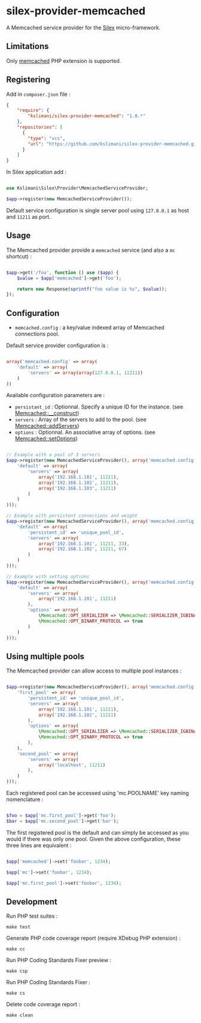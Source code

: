 # silex-provider-memcached

A Memcached service provider for the [Silex](http://silex.sensiolabs.org/) micro-framework.


## Limitations

Only [memcached](http://pecl.php.net/package/memcached) PHP extension is supported.


## Registering

Add in `composer.json` file :

```json
{
    "require": {
        "kslimani/silex-provider-memcached": "1.0.*"
    },
    "repositories": [
      {
        "type": "vcs",
        "url": "https://github.com/kslimani/silex-provider-memcached.git"
      }
    ]
}
```

In Silex application add :

```php

use Kslimani\Silex\Provider\MemcachedServiceProvider;

$app->register(new MemcachedServiceProvider());

```

Default service configuration is single server pool using `127.0.0.1` as host and `11211` as port.


## Usage

The Memcached provider provide a `memcached` service (and also a `mc` shortcut) :

```php

$app->get('/foo', function () use ($app) {
    $value = $app['memcached']->get('foo');

    return new Response(sprintf("foo value is %s", $value));
});

```

## Configuration

* `memcached.config` : a key/value indexed array of Memcached connections pool.

Default service provider configuration is :

```php

array('memcached.config' => array(
    'default' => array(
        'servers' => array(array(127.0.0.1, 11211))
    )
))

```

Available configuration parameters are :

* `persistant_id` : Optionnal. Specify a unique ID for the instance. (see [Memcached::__construct](http://php.net/manual/en/memcached.construct.php))
* `servers` : Array of the servers to add to the pool. (see [Memcached::addServers](http://php.net/manual/en/memcached.addservers.php))
* `options` : Optionnal. An associative array of options. (see [Memcached::setOptions](http://php.net/manual/en/memcached.setoptions.php))

```php

// Example with a pool of 3 servers
$app->register(new MemcachedServiceProvider(), array('memcached.config' => array(
    'default' => array(
        'servers' => array(
            array('192.168.1.101', 11211),
            array('192.168.1.102', 11211),
            array('192.168.1.103', 11211)
        )
    )
)));

// Example with persistent connections and weight
$app->register(new MemcachedServiceProvider(), array('memcached.config' => array(
    'default' => array(
        'persistent_id' => 'unique_pool_id',
        'servers' => array(
            array('192.168.1.101', 11211, 33),
            array('192.168.1.102', 11211, 67)
        )
    )
)));

// Example with setting options
$app->register(new MemcachedServiceProvider(), array('memcached.config' => array(
    'default' => array(
        'servers' => array(
            array('192.168.1.101', 11211)
        ),
        'options' => array(
            \Memcached::OPT_SERIALIZER => \Memcached::SERIALIZER_IGBINARY,
            \Memcached::OPT_BINARY_PROTOCOL => true
        )
    )
)));

```


## Using multiple pools

The Memcached provider can allow access to multiple pool instances :

```php

$app->register(new MemcachedServiceProvider(), array('memcached.config' => array(
    'first_pool' => array(
        'persistent_id' => 'unique_pool_id',
        'servers' => array(
            array('192.168.1.101', 11211),
            array('192.168.1.102', 11211)
        ),
        'options' => array(
            \Memcached::OPT_SERIALIZER => \Memcached::SERIALIZER_IGBINARY,
            \Memcached::OPT_BINARY_PROTOCOL => true
        ),
    ),
    'second_pool' => array(
        'servers' => array(
            array('localhost', 11211)
        ),
    )
)));

```

Each registered pool can be accessed using 'mc.POOLNAME' key naming nomenclature :

```php

$foo = $app['mc.first_pool']->get('foo');
$bar = $app['mc.second_pool']->get('bar');

```

The first registered pool is the default and can simply be accessed as you would if there was only one pool. Given the above configuration, these three lines are equivalent :

```php

$app['memcached']->set('foobar', 1234);

$app['mc']->set('foobar', 1234);

$app['mc.first_pool']->set('foobar', 1234);

```

## Development

Run PHP test suites :

```shell
make test
```

Generate PHP code coverage report (require XDebug PHP extension) :

```shell
make cc
```

Run PHP Coding Standards Fixer preview :

```shell
make csp
```

Run PHP Coding Standards Fixer :

```shell
make cs
```

Delete code coverage report :

```shell
make clean
```

